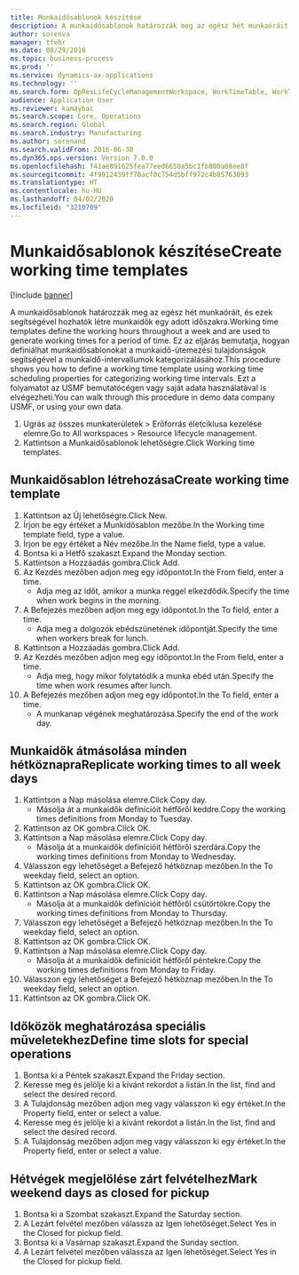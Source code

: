 ```yaml
---
title: Munkaidősablonok készítése
description: A munkaidősablonok határozzák meg az egész hét munkaóráit, és ezek segítségével hozhatók létre munkaidők egy adott időszakra.
author: sorenva
manager: tfehr
ms.date: 08/29/2018
ms.topic: business-process
ms.prod: ''
ms.service: dynamics-ax-applications
ms.technology: ''
ms.search.form: OpResLifeCycleManagementWorkspace, WorkTimeTable, WorkTimeCopyDayDialog
audience: Application User
ms.reviewer: kamaybac
ms.search.scope: Core, Operations
ms.search.region: Global
ms.search.industry: Manufacturing
ms.author: sorenand
ms.search.validFrom: 2016-06-30
ms.dyn365.ops.version: Version 7.0.0
ms.openlocfilehash: f41ae891625fea77eed6650a5bc1fb800a08ee8f
ms.sourcegitcommit: 4f9912439ff78acf0c754d5bff972c4b85763093
ms.translationtype: HT
ms.contentlocale: hu-HU
ms.lasthandoff: 04/02/2020
ms.locfileid: "3210709"
---
```

# <a name="create-working-time-templates"></a><span data-ttu-id="a41bc-103">Munkaidősablonok készítése</span><span class="sxs-lookup"><span data-stu-id="a41bc-103">Create working time templates</span></span>

[!include [banner](../../includes/banner.md)]

<span data-ttu-id="a41bc-104">A munkaidősablonok határozzák meg az egész hét munkaóráit, és ezek segítségével hozhatók létre munkaidők egy adott időszakra.</span><span class="sxs-lookup"><span data-stu-id="a41bc-104">Working time templates define the working hours throughout a week and are used to generate working times for a period of time.</span></span> <span data-ttu-id="a41bc-105">Ez az eljárás bemutatja, hogyan definiálhat munkaidősablonokat a munkaidő-ütemezési tulajdonságok segítségével a munkaidő-intervallumok kategorizálásához.</span><span class="sxs-lookup"><span data-stu-id="a41bc-105">This procedure shows you how to define a working time template using working time scheduling properties for categorizing working time intervals.</span></span> <span data-ttu-id="a41bc-106">Ezt a folyamatot az USMF bemutatócégen vagy saját adata használatával is elvégezheti.</span><span class="sxs-lookup"><span data-stu-id="a41bc-106">You can walk through this procedure in demo data company USMF, or using your own data.</span></span>

1. <span data-ttu-id="a41bc-107">Ugrás az összes munkaterületek > Erőforrás életciklusa kezelése elemre.</span><span class="sxs-lookup"><span data-stu-id="a41bc-107">Go to All workspaces > Resource lifecycle management.</span></span>
2. <span data-ttu-id="a41bc-108">Kattintson a Munkaidősablonok lehetőségre.</span><span class="sxs-lookup"><span data-stu-id="a41bc-108">Click Working time templates.</span></span>

## <a name="create-working-time-template"></a><span data-ttu-id="a41bc-109">Munkaidősablon létrehozása</span><span class="sxs-lookup"><span data-stu-id="a41bc-109">Create working time template</span></span>
1. <span data-ttu-id="a41bc-110">Kattintson az Új lehetőségre.</span><span class="sxs-lookup"><span data-stu-id="a41bc-110">Click New.</span></span>
2. <span data-ttu-id="a41bc-111">Írjon be egy értéket a Munkidősablon mezőbe.</span><span class="sxs-lookup"><span data-stu-id="a41bc-111">In the Working time template field, type a value.</span></span>
3. <span data-ttu-id="a41bc-112">Írjon be egy értéket a Név mezőbe.</span><span class="sxs-lookup"><span data-stu-id="a41bc-112">In the Name field, type a value.</span></span>
4. <span data-ttu-id="a41bc-113">Bontsa ki a Hétfő szakaszt.</span><span class="sxs-lookup"><span data-stu-id="a41bc-113">Expand the Monday section.</span></span>
5. <span data-ttu-id="a41bc-114">Kattintson a Hozzáadás gombra.</span><span class="sxs-lookup"><span data-stu-id="a41bc-114">Click Add.</span></span>
6. <span data-ttu-id="a41bc-115">Az Kezdés mezőben adjon meg egy időpontot.</span><span class="sxs-lookup"><span data-stu-id="a41bc-115">In the From field, enter a time.</span></span>
    * <span data-ttu-id="a41bc-116">Adja meg az időt, amikor a munka reggel elkezdődik.</span><span class="sxs-lookup"><span data-stu-id="a41bc-116">Specify the time when work begins in the morning.</span></span>  
7. <span data-ttu-id="a41bc-117">A Befejezés mezőben adjon meg egy időpontot.</span><span class="sxs-lookup"><span data-stu-id="a41bc-117">In the To field, enter a time.</span></span>
    * <span data-ttu-id="a41bc-118">Adja meg a dolgozók ebédszünetének időpontját.</span><span class="sxs-lookup"><span data-stu-id="a41bc-118">Specify the time when workers break for lunch.</span></span>  
8. <span data-ttu-id="a41bc-119">Kattintson a Hozzáadás gombra.</span><span class="sxs-lookup"><span data-stu-id="a41bc-119">Click Add.</span></span>
9. <span data-ttu-id="a41bc-120">Az Kezdés mezőben adjon meg egy időpontot.</span><span class="sxs-lookup"><span data-stu-id="a41bc-120">In the From field, enter a time.</span></span>
    * <span data-ttu-id="a41bc-121">Adja meg, hogy mikor folytatódik a munka ebéd után.</span><span class="sxs-lookup"><span data-stu-id="a41bc-121">Specify the time when work resumes after lunch.</span></span>  
10. <span data-ttu-id="a41bc-122">A Befejezés mezőben adjon meg egy időpontot.</span><span class="sxs-lookup"><span data-stu-id="a41bc-122">In the To field, enter a time.</span></span>
    * <span data-ttu-id="a41bc-123">A munkanap végének meghatározása.</span><span class="sxs-lookup"><span data-stu-id="a41bc-123">Specify the end of the work day.</span></span>  

## <a name="replicate-working-times-to-all-week-days"></a><span data-ttu-id="a41bc-124">Munkaidők átmásolása minden hétköznapra</span><span class="sxs-lookup"><span data-stu-id="a41bc-124">Replicate working times to all week days</span></span>
1. <span data-ttu-id="a41bc-125">Kattintson a Nap másolása elemre.</span><span class="sxs-lookup"><span data-stu-id="a41bc-125">Click Copy day.</span></span>
    * <span data-ttu-id="a41bc-126">Másolja át a munkaidők definícióit hétfőről keddre.</span><span class="sxs-lookup"><span data-stu-id="a41bc-126">Copy the working times definitions from Monday to Tuesday.</span></span>  
2. <span data-ttu-id="a41bc-127">Kattintson az OK gombra.</span><span class="sxs-lookup"><span data-stu-id="a41bc-127">Click OK.</span></span>
3. <span data-ttu-id="a41bc-128">Kattintson a Nap másolása elemre.</span><span class="sxs-lookup"><span data-stu-id="a41bc-128">Click Copy day.</span></span>
    * <span data-ttu-id="a41bc-129">Másolja át a munkaidők definícióit hétfőről szerdára.</span><span class="sxs-lookup"><span data-stu-id="a41bc-129">Copy the working times definitions from Monday to Wednesday.</span></span>  
4. <span data-ttu-id="a41bc-130">Válasszon egy lehetőséget a Befejező hétköznap mezőben.</span><span class="sxs-lookup"><span data-stu-id="a41bc-130">In the To weekday field, select an option.</span></span>
5. <span data-ttu-id="a41bc-131">Kattintson az OK gombra.</span><span class="sxs-lookup"><span data-stu-id="a41bc-131">Click OK.</span></span>
6. <span data-ttu-id="a41bc-132">Kattintson a Nap másolása elemre.</span><span class="sxs-lookup"><span data-stu-id="a41bc-132">Click Copy day.</span></span>
    * <span data-ttu-id="a41bc-133">Másolja át a munkaidők definícióit hétfőről csütörtökre.</span><span class="sxs-lookup"><span data-stu-id="a41bc-133">Copy the working times definitions from Monday to Thursday.</span></span>  
7. <span data-ttu-id="a41bc-134">Válasszon egy lehetőséget a Befejező hétköznap mezőben.</span><span class="sxs-lookup"><span data-stu-id="a41bc-134">In the To weekday field, select an option.</span></span>
8. <span data-ttu-id="a41bc-135">Kattintson az OK gombra.</span><span class="sxs-lookup"><span data-stu-id="a41bc-135">Click OK.</span></span>
9. <span data-ttu-id="a41bc-136">Kattintson a Nap másolása elemre.</span><span class="sxs-lookup"><span data-stu-id="a41bc-136">Click Copy day.</span></span>
    * <span data-ttu-id="a41bc-137">Másolja át a munkaidők definícióit hétfőről péntekre.</span><span class="sxs-lookup"><span data-stu-id="a41bc-137">Copy the working times definitions from Monday to Friday.</span></span>  
10. <span data-ttu-id="a41bc-138">Válasszon egy lehetőséget a Befejező hétköznap mezőben.</span><span class="sxs-lookup"><span data-stu-id="a41bc-138">In the To weekday field, select an option.</span></span>
11. <span data-ttu-id="a41bc-139">Kattintson az OK gombra.</span><span class="sxs-lookup"><span data-stu-id="a41bc-139">Click OK.</span></span>

## <a name="define-time-slots-for-special-operations"></a><span data-ttu-id="a41bc-140">Időközök meghatározása speciális műveletekhez</span><span class="sxs-lookup"><span data-stu-id="a41bc-140">Define time slots for special operations</span></span>
1. <span data-ttu-id="a41bc-141">Bontsa ki a Péntek szakaszt.</span><span class="sxs-lookup"><span data-stu-id="a41bc-141">Expand the Friday section.</span></span>
2. <span data-ttu-id="a41bc-142">Keresse meg és jelölje ki a kívánt rekordot a listán.</span><span class="sxs-lookup"><span data-stu-id="a41bc-142">In the list, find and select the desired record.</span></span>
3. <span data-ttu-id="a41bc-143">A Tulajdonság mezőben adjon meg vagy válasszon ki egy értéket.</span><span class="sxs-lookup"><span data-stu-id="a41bc-143">In the Property field, enter or select a value.</span></span>
4. <span data-ttu-id="a41bc-144">Keresse meg és jelölje ki a kívánt rekordot a listán.</span><span class="sxs-lookup"><span data-stu-id="a41bc-144">In the list, find and select the desired record.</span></span>
5. <span data-ttu-id="a41bc-145">A Tulajdonság mezőben adjon meg vagy válasszon ki egy értéket.</span><span class="sxs-lookup"><span data-stu-id="a41bc-145">In the Property field, enter or select a value.</span></span>

## <a name="mark-weekend-days-as-closed-for-pickup"></a><span data-ttu-id="a41bc-146">Hétvégek megjelölése zárt felvételhez</span><span class="sxs-lookup"><span data-stu-id="a41bc-146">Mark weekend days as closed for pickup</span></span>
1. <span data-ttu-id="a41bc-147">Bontsa ki a Szombat szakaszt.</span><span class="sxs-lookup"><span data-stu-id="a41bc-147">Expand the Saturday section.</span></span>
2. <span data-ttu-id="a41bc-148">A Lezárt felvétel mezőben válassza az Igen lehetőséget.</span><span class="sxs-lookup"><span data-stu-id="a41bc-148">Select Yes in the Closed for pickup field.</span></span>
3. <span data-ttu-id="a41bc-149">Bontsa ki a Vasárnap szakaszt.</span><span class="sxs-lookup"><span data-stu-id="a41bc-149">Expand the Sunday section.</span></span>
4. <span data-ttu-id="a41bc-150">A Lezárt felvétel mezőben válassza az Igen lehetőséget.</span><span class="sxs-lookup"><span data-stu-id="a41bc-150">Select Yes in the Closed for pickup field.</span></span>

